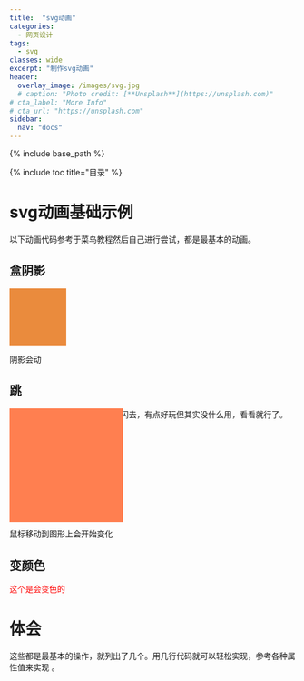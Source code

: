 ```yaml
---
title:  "svg动画"
categories: 
  - 网页设计
tags:
  - svg
classes: wide
excerpt: "制作svg动画"
header:
  overlay_image: /images/svg.jpg
  # caption: "Photo credit: [**Unsplash**](https://unsplash.com)"
# cta_label: "More Info"
# cta_url: "https://unsplash.com"
sidebar:
  nav: "docs"
---
```

{% include base_path %}

{% include toc title="目录" %}

# svg动画基础示例

以下动画代码参考于菜鸟教程然后自己进行尝试，都是最基本的动画。

## 盒阴影

<html>
	<head>
		<meta charset="UTF-8">
		<title></title>
		<style> 
#box-shadow {
    width: 100px;
    height: 100px;
    background-color: #ea8b3d;
    -webkit-animation: mymove 6s infinite; /* Chrome, Safari, Opera */
}

@-webkit-keyframes mymove {
    30% {box-shadow: 10px 20px 20px #e3b265;}
}

</style>
	</head>
	<body>
<div id="box-shadow">
</div>
	</body>
</html>

阴影会动

## 跳

<html>
	<head>
		<meta charset="UTF-8">
		<title></title>
		<style> 
#clip {
    width: 200px;
    height: 200px;
    background-color: coral;
    position: absolute;
    -webkit-animation: mymove 2s infinite; /* Chrome, Safari, Opera */
}

/* Chrome, Safari, Opera */
@-webkit-keyframes mymove {
    50% {clip: rect(0px, 30px, 30px, 0px);}
}

}
</style>
	</head>
	<body>
		<div id="clip">
        </div>
	</body>
</html>

这个没什么，觉得很傻一直闪来闪去，有点好玩但其实没什么用，看看就行了。

## 放大

<html>
	<head>
  <meta charset="UTF-8">
   <style>
    .demo {
	    width: 100px;
        height: 100px;
        background-color: #81f1bb;
        transition: width 2s,height 2s;
	}
	.demo:hover {
	    width: 200px;
        height: 200px;
	}
   </style>
</head>
	<body>
		<div class="demo" ></div>
	</body>
</html>

鼠标移动到图形上会开始变化

## 变颜色

<html>
	<head>
		<meta charset="UTF-8">
		<title></title>
	</head>
	<style> 
#color {
    width: 300px;
    color: red;
    -webkit-animation: mymove 5s infinite; /* Chrome, Safari, Opera */
    animation: mymove 5s infinite;
}

/* Chrome, Safari, Opera */
@-webkit-keyframes mymove {
    50% {color: blue;}
}
	
</style>
	<body>
		<div id="color">
         <p>这个是会变色的</p>
         </div>
	</body>
</html>

# 体会

这些都是最基本的操作，就列出了几个。用几行代码就可以轻松实现，参考各种属性值来实现 。